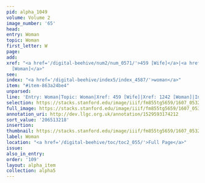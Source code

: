 ```yaml
---
pid: alpha_1049
volume: Volume 2
image_number: '65'
head:
entry: Woman
topic: Woman
first_letter: W
page:
add:
xref: "<a href='/digital-beehive/num2/num_0571/'>459 [Wife]</a>|<a href='/digital-beehive/num5/num_1715/'>1242
  [Woman]</a>"
see:
index: "<a href='/digital-beehive/index5/index_4587/'>woman</a>"
item: "#item-863a24be4"
unparsed:
line: 'Entry: Woman|Topic: Woman|Xref: 459 [Wife]|Xref: 1242 [Woman]|Index: woman|#item-863a24be4'
selection: https://stacks.stanford.edu/image/iiif/fm855tg5659/1607_0532/333,3218,3003,786/full/0/default.jpg
full_image: https://stacks.stanford.edu/image/iiif/fm855tg5659/1607_0532/full/full/0/default.jpg
annotation_uri: http://dev.llgc.org.uk/annotation/1529593174212
sort_value: '206513218'
insertion:
thumbnail: https://stacks.stanford.edu/image/iiif/fm855tg5659/1607_0532/333,3218,600,180/250,/0/default.jpg
label: Woman
location: "<a href='/digital-beehive/toc/toc2_055/'>Full Page</a>"
issue:
also_in_entry:
order: '109'
layout: alpha_item
collection: alpha5
---
```

